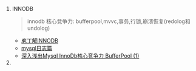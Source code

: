 
1. INNODB
   > innodb 核心竞争力: bufferpool,mvvc,事务,行锁,崩溃恢复(redolog和 undolog)
   * [庖丁解INNODB](http://catkang.github.io/2020/02/27/mysql-redo.html)
   * [mysql日志篇](https://zhuanlan.zhihu.com/p/652252941)
   * [深入浅出Mysql InnoDb核心竞争力 BufferPool (1)](https://zhuanlan.zhihu.com/p/691785266)
2. 

